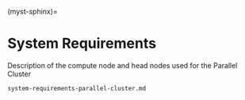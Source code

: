 (myst-sphinx)=

# System Requirements 

Description of the compute node and head nodes used for the Parallel Cluster

```{toctree}
system-requirements-parallel-cluster.md
```
